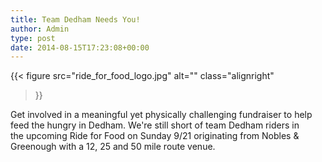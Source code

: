 ```yaml
---
title: Team Dedham Needs You!
author: Admin
type: post
date: 2014-08-15T17:23:08+00:00
---
```

{{< figure
  src="ride_for_food_logo.jpg"
  alt=""
  class="alignright"
>}}

Get involved in a meaningful yet physically challenging fundraiser to help feed the hungry in Dedham.
We're still short of team Dedham riders in the upcoming Ride for Food on Sunday 9/21 originating from Nobles & Greenough with a 12, 25 and 50 mile route venue.

